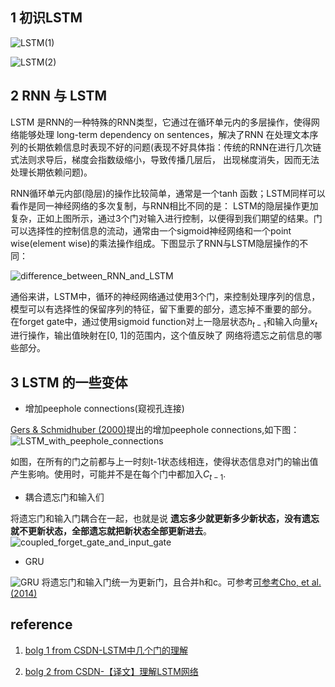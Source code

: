 ## 1 初识LSTM
![LSTM(1)](https://github.com/Vita112/notes_for_NLP/blob/master/methods-models/img/LSTM_model(1).jpg)

![LSTM(2)](https://github.com/Vita112/notes_for_NLP/blob/master/methods-models/img/LSTM_model(2).jpg)

## 2 RNN 与 LSTM 
LSTM 是RNN的一种特殊的RNN类型，它通过在循环单元内的多层操作，使得网络能够处理 long-term dependency on sentences，解决了RNN
在处理文本序列的长期依赖信息时表现不好的问题(表现不好具体指：传统的RNN在进行几次链式法则求导后，梯度会指数级缩小，导致传播几层后，
出现梯度消失，因而无法处理长期依赖问题)。

RNN循环单元内部(隐层)的操作比较简单，通常是一个tanh 函数；LSTM同样可以看作是同一神经网络的多次复制，与RNN相比不同的是：
LSTM的隐层操作更加复杂，正如上图所示，通过3个门对输入进行控制，以便得到我们期望的结果。门可以选择性的控制信息的流动，通常由一个sigmoid神经网络和一个point wise(element wise)的乘法操作组成。下图显示了RNN与LSTM隐层操作的不同：

![difference_between_RNN_and_LSTM](https://github.com/Vita112/notes_for_NLP/blob/master/methods-models/img/difference_between_RNN_and_LSTM.jpg)

通俗来讲，LSTM中，循环的神经网络通过使用3个门，来控制处理序列的信息，模型可以有选择性的保留序列的特征，留下重要的部分，遗忘掉不重要的部分。
在forget gate中，通过使用sigmoid function对上一隐层状态$h_{t-1}$和输入向量$x_{t}$进行操作，输出值映射在\[0, 1]的范围内，这个值反映了
网络将遗忘之前信息的哪些部分。
## 3 LSTM 的一些变体
+ 增加peephole connections(窥视孔连接)

[Gers & Schmidhuber (2000)](https://github.com/Vita112/notes_for_NLP/blob/master/methods-models/%E3%80%90extending_LSTM_with_peephole_connections%E3%80%91TimeCount-IJCNN2000.pdf)提出的增加peephole connections,如下图：
![LSTM_with_peephole_connections](https://github.com/Vita112/notes_for_NLP/blob/master/methods-models/img/LSTM_with_peephole_connections.jpg)

如图，在所有的门之前都与上一时刻t-1状态线相连，使得状态信息对门的输出值产生影响。使用时，可能并不是在每个门中都加入$C_{t-1}$.
+ 耦合遗忘门和输入们

将遗忘门和输入门耦合在一起，也就是说 **遗忘多少就更新多少新状态，没有遗忘就不更新状态，全部遗忘就把新状态全部更新进去**。
![coupled_forget_gate_and_input_gate](https://github.com/Vita112/notes_for_NLP/blob/master/methods-models/img/coupled_forget_gate_and_input_gate.jpg)
+ GRU

![GRU](https://github.com/Vita112/notes_for_NLP/blob/master/methods-models/img/GRU.jpg)
将遗忘门和输入门统一为更新门，且合并h和c。可参考[可参考Cho, et al. (2014)](https://github.com/Vita112/notes_for_NLP/blob/master/methods-models/%E3%80%90GRU%E3%80%91Learning%20Phrase%20Representations%20using%20RNN%20Encoder%E2%80%93Decoder.pdf)
## reference
1. [bolg 1 from CSDN-LSTM中几个门的理解](https://blog.csdn.net/zhuiqiuzhuoyue583/article/details/80381041)

2. [bolg 2 from CSDN-【译文】理解LSTM网络](https://www.jianshu.com/p/9dc9f41f0b29)
